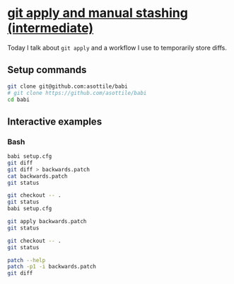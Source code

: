 # [git apply and manual stashing (intermediate)](https://youtu.be/4LXTaikZfco)

Today I talk about `git apply` and a workflow I use to temporarily store diffs.

## Setup commands

```bash
git clone git@github.com:asottile/babi
# git clone https://github.com/asottile/babi
cd babi
```

## Interactive examples

### Bash

```bash
babi setup.cfg
git diff
git diff > backwards.patch
cat backwards.patch
git status

git checkout -- .
git status
babi setup.cfg

git apply backwards.patch
git status

git checkout -- .
git status

patch --help
patch -p1 -i backwards.patch
git diff
```
